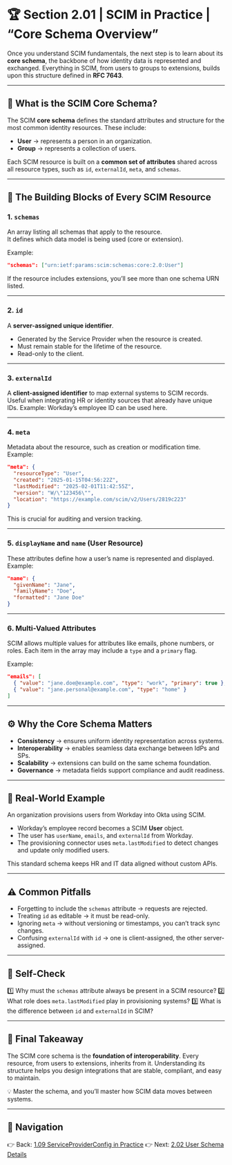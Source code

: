 # 🏆 Section 2.01 | SCIM in Practice | “Core Schema Overview”

Once you understand SCIM fundamentals, the next step is to learn about its **core schema**, the backbone of how identity data is represented and exchanged. Everything in SCIM, from users to groups to extensions, builds upon this structure defined in **RFC 7643**.  

---

## 📖 What is the SCIM Core Schema?  
The SCIM **core schema** defines the standard attributes and structure for the most common identity resources. These include:  
- **User** → represents a person in an organization.  
- **Group** → represents a collection of users.  

Each SCIM resource is built on a **common set of attributes** shared across all resource types, such as `id`, `externalId`, `meta`, and `schemas`.  

---

## 🧩 The Building Blocks of Every SCIM Resource  

### 1. `schemas`  
An array listing all schemas that apply to the resource.  
It defines which data model is being used (core or extension).  

Example:  
```json
"schemas": ["urn:ietf:params:scim:schemas:core:2.0:User"]
```

If the resource includes extensions, you’ll see more than one schema URN listed.

---

### 2. `id`

A **server-assigned unique identifier**.

* Generated by the Service Provider when the resource is created.
* Must remain stable for the lifetime of the resource.
* Read-only to the client.

---

### 3. `externalId`

A **client-assigned identifier** to map external systems to SCIM records.
Useful when integrating HR or identity sources that already have unique IDs.
Example: Workday’s employee ID can be used here.

---

### 4. `meta`

Metadata about the resource, such as creation or modification time.
Example:

```json
"meta": {
  "resourceType": "User",
  "created": "2025-01-15T04:56:22Z",
  "lastModified": "2025-02-01T11:42:55Z",
  "version": "W/\"123456\"",
  "location": "https://example.com/scim/v2/Users/2819c223"
}
```

This is crucial for auditing and version tracking.

---

### 5. `displayName` and `name` (User Resource)

These attributes define how a user’s name is represented and displayed.
Example:

```json
"name": {
  "givenName": "Jane",
  "familyName": "Doe",
  "formatted": "Jane Doe"
}
```

---

### 6. Multi-Valued Attributes

SCIM allows multiple values for attributes like emails, phone numbers, or roles.
Each item in the array may include a `type` and a `primary` flag.

Example:

```json
"emails": [
  { "value": "jane.doe@example.com", "type": "work", "primary": true },
  { "value": "jane.personal@example.com", "type": "home" }
]
```

---

## ⚙️ Why the Core Schema Matters

* **Consistency** → ensures uniform identity representation across systems.
* **Interoperability** → enables seamless data exchange between IdPs and SPs.
* **Scalability** → extensions can build on the same schema foundation.
* **Governance** → metadata fields support compliance and audit readiness.

---

## 🏢 Real-World Example

An organization provisions users from Workday into Okta using SCIM.

* Workday’s employee record becomes a SCIM **User** object.
* The user has `userName`, `emails`, and `externalId` from Workday.
* The provisioning connector uses `meta.lastModified` to detect changes and update only modified users.

This standard schema keeps HR and IT data aligned without custom APIs.

---

## ⚠️ Common Pitfalls

* Forgetting to include the `schemas` attribute → requests are rejected.
* Treating `id` as editable → it must be read-only.
* Ignoring `meta` → without versioning or timestamps, you can’t track sync changes.
* Confusing `externalId` with `id` → one is client-assigned, the other server-assigned.

---

## 📝 Self-Check

1️⃣ Why must the `schemas` attribute always be present in a SCIM resource?
2️⃣ What role does `meta.lastModified` play in provisioning systems?
3️⃣ What is the difference between `id` and `externalId` in SCIM?


---

## 🎯 Final Takeaway

The SCIM core schema is the **foundation of interoperability**. Every resource, from users to extensions, inherits from it. Understanding its structure helps you design integrations that are stable, compliant, and easy to maintain.

💡 Master the schema, and you’ll master how SCIM data moves between systems.

---

## 🔗 Navigation

👉 Back: [1.09 ServiceProviderConfig in Practice](../1-foundations/1.09-service-provider-config.md)
👉 Next: [2.02 User Schema Details](2.02-user-schema.md)
